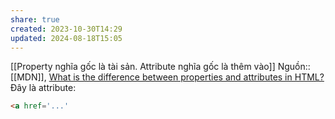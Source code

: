 ```yaml
---
share: true
created: 2023-10-30T14:29
updated: 2024-08-18T15:05
---
```

[[Property nghĩa gốc là tài sản. Attribute nghĩa gốc là thêm vào]] 
Nguồn:: [[MDN]], [What is the difference between properties and attributes in HTML?](https://stackoverflow.com/q/6003819/3416774)
Đây là attribute:
```html
<a href='...'
```